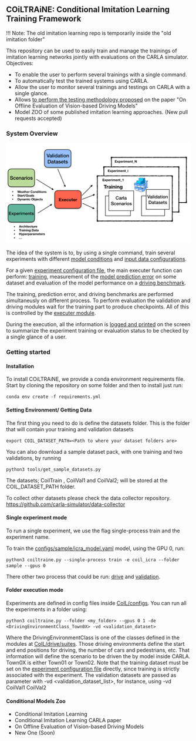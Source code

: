 COiLTRAiNE: Conditional Imitation Learning Training Framework
-------------------------------------------------------------

!!! Note: The old imitation learning repo is temporarily inside
the "old imitation folder"

This repository can be used to easily train and manage the trainings of imitation
learning networks jointly with evaluations  on the CARLA simulator.
Objectives:

 * To enable the user to perform several trainings with a single command.
 * To automatically test the trained systems using CARLA.
 * Allow the user to monitor several trainings
   and testings on CARLA with a single glance.
 * Allows [to perform the testing methodology proposed](docs/on_offline_evaluation.md)
 on the paper "On Offline Evaluation of Vision-based Driving Models"
 * Model ZOO of some published imitation learning approaches. (New
 pull requests accepted)



### System Overview


![COIL Diagram](docs/img/CoIL.png?raw=true )

The idea of the system is to, by using a single command, train several
experiments with different [model conditions](docs/network.md) and
[input data configurations](docs/input.md).

For a given [experiment configuration file](docs/configuration.md), the main executer function
can perform:  [training](docs/training.md), measurement of the [model prediction error](docs/main_modules.md) on some
dataset and evaluation of the model performance on a [driving benchmark](docs/main_modules.md).


The training, prediction error, and driving benchmarks are performed
simultaneusly on different process. To perform evaluation
the validation and driving modules wait for the
training part to produce checkpoints. All of this is controlled
by the [executer module](docs/executer.md).


During the execution, all the information is [logged and
printed](docs/logger.md) on the screen to summarize the experiment
 training or evaluation status to be checked by a single glance
 of a user.




### Getting started

#### Installation

To install COiLTRAiNE, we provide a conda environment requirements file.
Start by cloning the repository on some folder and then to
install just run:

    conda env create -f requirements.yml



#### Setting Environment/ Getting Data

The first thing you need to do is define the datasets folder.
This is the folder that will contain your training and validation datasets

    export COIL_DATASET_PATH=<Path to where your dataset folders are>

You can also download a sample dataset pack, with one training
and two validations, by running

    python3 tools/get_sample_datasets.py

The datasets; CoilTrain , CoilVal1 and CoilVal2; will be stored at
 the COIL_DATASET_PATH folder.

To collect other datasets please check the data collector repository.
https://github.com/carla-simulator/data-collector



#### Single experiment mode

To run a single experiment, we use the flag single-process train
and the experiment name.

To train the [configs/sample/icra_model.yaml](configs/sample/coil_icra.yaml) model, using the GPU 0, run: 

    python3 coiltraine.py --single-process train -e coil_icra --folder sample --gpus 0

There other two process that could be run: [drive](docs/main_modules.md/#drive)
and [validation](docs/main_modules.md/#validation).


#### Folder execution mode

Experiments are defined in config files inside [CoIL/configs](docs/configuration.md).
You can run all the experiments in a folder using:

    python3 coiltraine.py --folder <my_folder> --gpus 0 1 -de <DrivingEnvironmentClass_Town0X> -vd <validation_dataset>

Where the DrivingEnvironmentClass is one of the classes defined in the
modules at [CoIL/drive/suites](docs/suites.md). Those driving environments
define the start and end positions for driving, the number of cars and pedestrians, etc.
 That information will define the scenario to be driven the by model inside CARLA.
 Town0X is either Town01 or Town02.
Note that the training dataset must be set on the [experiment configuration file](docs/configuration.md) directly,
since training is strictly associated with the experiment.
The validation datasets are passed as parameter with -vd <validation_dataset_list>,
 for instance, using -vd CoilVal1 CoilVal2




#### Conditional Models Zoo

* Conditional Imitation Learning
* Conditional Imitation Learning CARLA paper
* On Offline Evaluation of Vision-based Driving Models
* New One (Soon)





